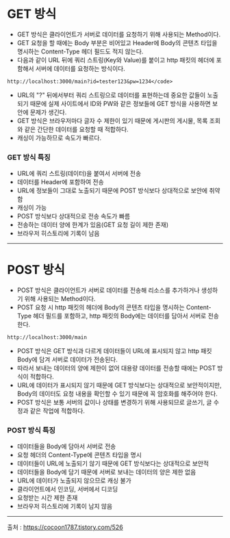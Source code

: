 # GET 방식
- GET 방식은 클라이언트가 서버로 데이터를 요청하기 위해 사용되는 Method이다.
- GET 요청을 할 때에는 Body 부분은 비어있고 Header에 Body의 콘텐츠 타입을 명시하는 Content-Type 헤더 필드도 적지 않는다.
- 다음과 같이 URL 뒤에 쿼리 스트링(Key와 Value)를 붙이고 http 패킷의 헤더에 포함해서 서버에 데이터를 요청하는 방식이다.
```
http://localhost:3000/main?id=tester123&pw=1234</code>
```
- URL의 "?" 뒤에서부터 쿼리 스트링으로 데이터를 표현하는데 중요한 값들이 노출되기 때문에 실제 사이트에서 ID와 PW와 같은 정보들에 GET 방식을 사용하면 보안에 문제가 생긴다.
- GET 방식은 브라우저마다 글자 수 제한이 있기 때문에 게시판의 게시물, 목록 조회와 같은 간단한 데이터를 요청할 때 적합하다.
- 캐싱이 가능하므로 속도가 빠르다.
### GET 방식 특징
- URL에 쿼리 스트링(데이터)을 붙여서 서버에 전송
- 데이터를 Header에 포함하여 전송
- URL에 정보들이 그대로 노출되기 때문에 POST 방식보다 상대적으로 보안에 취약함
- 캐싱이 가능
- POST 방식보다 상대적으로 전송 속도가 빠름
- 전송하는 데이터 양에 한계가 있음(GET 요청 길이 제한 존재)
- 브라우저 히스토리에 기록이 남음
***
# POST 방식
- POST 방식은 클라이언트가 서버로 데이터를 전송해 리소스를 추가하거나 생성하기 위해 사용되는 Method이다.
- POST 요청 시 http 패킷의 헤더에 Body의 콘텐츠 타입을 명시하는 Content-Type 헤더 필드를 포함하고, http 패킷의 Body에는 데이터를 담아서 서버로 전송한다.
```
http://localhost:3000/main
```
- POST 방식은 GET 방식과 다르게 데이터들이 URL에 표시되지 않고 http 패킷 Body에 담겨 서버로 데이터가 전송된다.
- 따라서 보내는 데이터의 양에 제한이 없어 대용량 데이터를 전송할 때에는 POST 방식이 적합하다.
- URL에 데이터가 표시되지 않기 때문에 GET 방식보다는 상대적으로 보안적이지만, Body의 데이터도 요청 내용을 확인할 수 있기 때문에 꼭 암호화를 해주어야 한다.
- POST 방식은 보통 서버의 값이나 상태를 변경하기 위해 사용되므로 글쓰기, 글 수정과 같은 작업에 적합하다.
### POST 방식 특징
- 데이터들을 Body에 담아서 서버로 전송
- 요청 헤더의 Content-Type에 콘텐츠 타입을 명시
- 데이터들이 URL에 노출되기 않기 때문에 GET 방식보다는 상대적으로 보안적
- 데이터들을 Body에 담기 때문에 서버로 보내는 데이터의 양은 제한 없음
- URL에 데이터가 노출되지 않으므로 캐싱 불가
- 클라이언트에서 인코딩, 서버에서 디코딩
- 요청받는 시간 제한 존재
- 브라우저 히스토리에 기록이 남지 않음

***
출처 : https://cocoon1787.tistory.com/526
